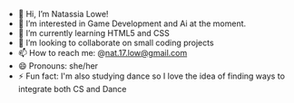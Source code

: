 - 👋 Hi, I’m Natassia Lowe!
- 👀 I’m interested in Game Development and Ai at the moment.
- 🌱 I’m currently learning HTML5 and CSS
- 💞️ I’m looking to collaborate on small coding projects
- 📫 How to reach me: @nat.17.low@gmail.com
- 😄 Pronouns: she/her
- ⚡ Fun fact: I'm also studying dance so I love the idea of finding ways to integrate both CS and Dance

<!---
na-mi-lo/na-mi-lo is a ✨ special ✨ repository because its `README.md` (this file) appears on your GitHub profile.
You can click the Preview link to take a look at your changes.
--->
